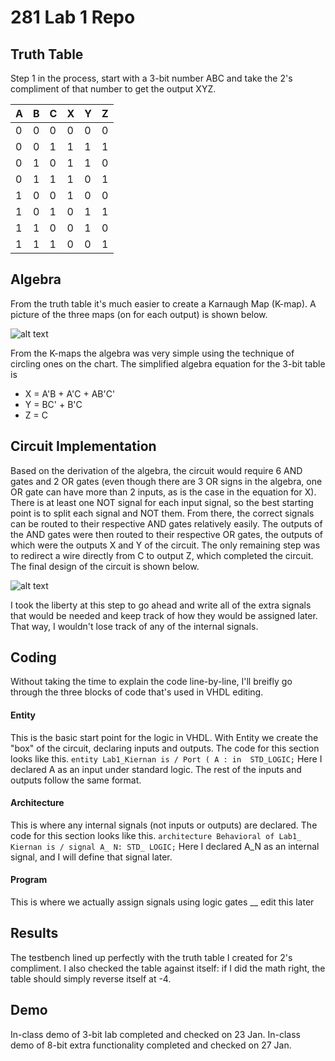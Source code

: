 # 281 Lab 1 Repo

## Truth Table

Step 1 in the process, start with a 3-bit number ABC and take the 2's compliment of that number to get the output XYZ. 

A | B | C | X | Y | Z
--- | --- | --- | --- | --- | ---
0 | 0 | 0 | 0 | 0 | 0
0 | 0 | 1 | 1 | 1 | 1
0 | 1 | 0 | 1 | 1 | 0
0 | 1 | 1 | 1 | 0 | 1
1 | 0 | 0 | 1 | 0 | 0
1 | 0 | 1 | 0 | 1 | 1
1 | 1 | 0 | 0 | 1 | 0
1 | 1 | 1 | 0 | 0 | 1

## Algebra
From the truth table it's much easier to create a Karnaugh Map (K-map). A picture of the three maps (on for each output) is shown below. 

![alt text](http://imgur.com/WO5yap6.jpg "Please ignore the mess in the lower right corner. Bonus algebra included in this picture.")

From the K-maps the algebra was very simple using the technique of circling ones on the chart. The simplified algebra equation for the 3-bit table is 

- X = A'B + A'C + AB'C'
- Y = BC' + B'C
- Z = C

## Circuit Implementation
Based on the derivation of the algebra, the circuit would require 6 AND gates and 2 OR gates (even though there are 3 OR signs in the algebra, one OR gate can have more than 2 inputs, as is the case in the equation for X). There is at least one NOT signal for each input signal, so the best starting point is to split each signal and NOT them. From there, the correct signals can be routed to their respective AND gates relatively easily. The outputs of the AND gates were then routed to their respective OR gates, the outputs of which were the outputs X and Y of the circuit. The only remaining step was to redirect a wire directly from C to output Z, which completed the circuit. The final design of the circuit is shown below. 

![alt text](http://i.imgur.com/UBpbdmX.jpg "Final circuit design for 3-bit.")

I took the liberty at this step to go ahead and write all of the extra signals that would be needed and keep track of how they would be assigned later. That way, I wouldn't lose track of any of the internal signals.

## Coding
Without taking the time to explain the code line-by-line, I'll breifly go through the three blocks of code that's used in VHDL editing.

#### Entity
This is the basic start point for the logic in VHDL. With Entity we create the "box" of the circuit, declaring inputs and outputs. The code for this section looks like this.
`entity Lab1_Kiernan is / Port ( A : in  STD_LOGIC;`
Here I declared A as an input under standard logic. The rest of the inputs and outputs follow the same format. 
#### Architecture
This is where any internal signals (not inputs or outputs) are declared. The code for this section looks like this.
`architecture Behavioral of Lab1_ Kiernan is / signal A_ N: STD_ LOGIC;`
Here I declared A_N as an internal signal, and I will define that signal later.
#### Program
This is where we actually assign signals using logic gates __ edit this later

## Results
The testbench lined up perfectly with the truth table I created for 2's compliment.
I also checked the table against itself: if I did the math right, the table should simply reverse itself at -4.

## Demo
In-class demo of 3-bit lab completed and checked on 23 Jan.
In-class demo of 8-bit extra functionality completed and checked on 27 Jan.
